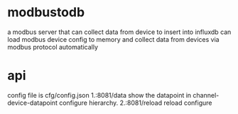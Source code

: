 # modbustodb
a modbus server that can collect data from device to insert into influxdb
can load modbus device config to memory and collect data from devices via modbus protocol automatically

# api
config file is cfg/config.json 
1.:8081/data   show the datapoint in channel-device-datapoint configure hierarchy.
2.:8081/reload reload configure

